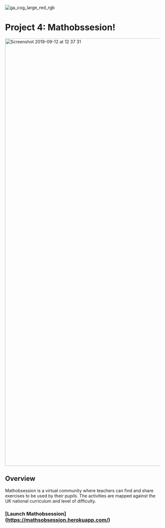 ![ga_cog_large_red_rgb](https://cloud.githubusercontent.com/assets/40461/8183776/469f976e-1432-11e5-8199-6ac91363302b.png)
# Project 4: Mathobssesion!

<img width="1391" alt="Screenshot 2019-09-12 at 12 37 31" src="https://user-images.githubusercontent.com/49660544/64781215-400ede80-d55a-11e9-9ab4-ce105fba7109.png">

## Overview
Mathobsession is a virtual community where teachers can find and share exercises to be used by their pupils. The activities are mapped against the UK national curriculum and level of difficulty. 

### [Launch Mathobsession] (https://mathsobsession.herokuapp.com/)
